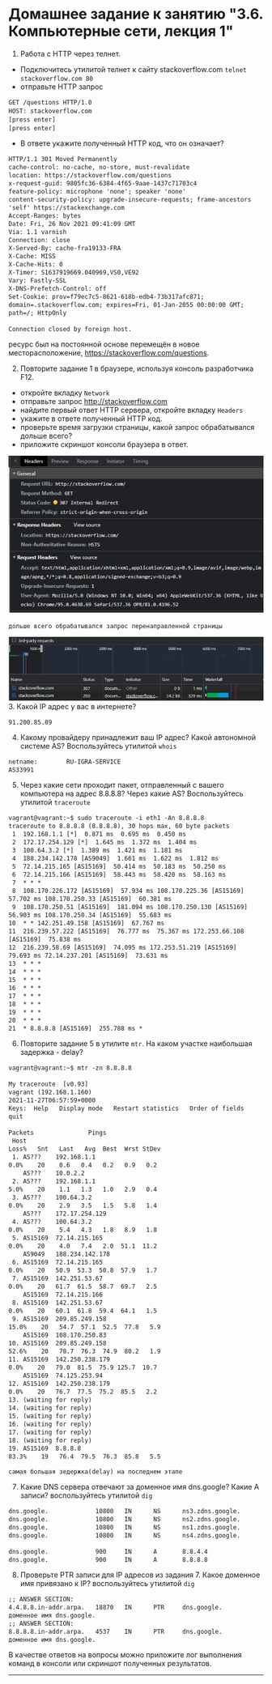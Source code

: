# Домашнее задание к занятию "3.6. Компьютерные сети, лекция 1"

1. Работа c HTTP через телнет.
- Подключитесь утилитой телнет к сайту stackoverflow.com
`telnet stackoverflow.com 80`
- отправьте HTTP запрос
```bash
GET /questions HTTP/1.0
HOST: stackoverflow.com
[press enter]
[press enter]
```
- В ответе укажите полученный HTTP код, что он означает?

```
HTTP/1.1 301 Moved Permanently
cache-control: no-cache, no-store, must-revalidate
location: https://stackoverflow.com/questions
x-request-guid: 9805fc36-6384-4f65-9aae-1437c71703c4
feature-policy: microphone 'none'; speaker 'none'
content-security-policy: upgrade-insecure-requests; frame-ancestors 'self' https://stackexchange.com
Accept-Ranges: bytes
Date: Fri, 26 Nov 2021 09:41:09 GMT
Via: 1.1 varnish
Connection: close
X-Served-By: cache-fra19133-FRA
X-Cache: MISS
X-Cache-Hits: 0
X-Timer: S1637919669.040969,VS0,VE92
Vary: Fastly-SSL
X-DNS-Prefetch-Control: off
Set-Cookie: prov=f79ec7c5-8621-618b-edb4-73b317afc871; domain=.stackoverflow.com; expires=Fri, 01-Jan-2055 00:00:00 GMT; path=/; HttpOnly

Connection closed by foreign host.
```
ресурс был на постоянной основе перемещён в новое месторасположение, https://stackoverflow.com/questions.

2. Повторите задание 1 в браузере, используя консоль разработчика F12.
- откройте вкладку `Network`
- отправьте запрос http://stackoverflow.com
- найдите первый ответ HTTP сервера, откройте вкладку `Headers`
- укажите в ответе полученный HTTP код.
- проверьте время загрузки страницы, какой запрос обрабатывался дольше всего?
- приложите скриншот консоли браузера в ответ.

![Alt-text](network.png)

`дольше всего обрабатывался запрос перенаправленной страницы`

![Alt-text](time.png)
3. Какой IP адрес у вас в интернете?
```
91.200.85.89
```
4. Какому провайдеру принадлежит ваш IP адрес? Какой автономной системе AS? Воспользуйтесь утилитой `whois`

```
netname:        RU-IGRA-SERVICE
AS33991

```
5. Через какие сети проходит пакет, отправленный с вашего компьютера на адрес 8.8.8.8? Через какие AS? Воспользуйтесь утилитой `traceroute`
```
vagrant@vagrant:~$ sudo traceroute -i eth1 -An 8.8.8.8
traceroute to 8.8.8.8 (8.8.8.8), 30 hops max, 60 byte packets
 1  192.168.1.1 [*]  0.871 ms  0.695 ms  0.450 ms
 2  172.17.254.129 [*]  1.645 ms  1.372 ms  1.404 ms
 3  100.64.3.2 [*]  1.389 ms  1.421 ms  1.181 ms
 4  188.234.142.178 [AS9049]  1.661 ms  1.622 ms  1.812 ms
 5  72.14.215.165 [AS15169]  50.414 ms  50.183 ms  50.250 ms
 6  72.14.215.166 [AS15169]  58.443 ms  58.420 ms  58.163 ms
 7  * * *
 8  108.170.226.172 [AS15169]  57.934 ms 108.170.225.36 [AS15169]  57.702 ms 108.170.250.33 [AS15169]  60.381 ms
 9  108.170.250.51 [AS15169]  181.094 ms 108.170.250.130 [AS15169]  56.903 ms 108.170.250.34 [AS15169]  55.683 ms
10  * * 142.251.49.158 [AS15169]  67.767 ms
11  216.239.57.222 [AS15169]  76.777 ms  75.367 ms 172.253.66.108 [AS15169]  75.838 ms
12  216.239.58.69 [AS15169]  74.095 ms 172.253.51.219 [AS15169]  79.693 ms 72.14.237.201 [AS15169]  73.631 ms
13  * * *
14  * * *
15  * * *
16  * * *
17  * * *
18  * * *
19  * * *
20  * * *
21  * 8.8.8.8 [AS15169]  255.788 ms *
```
6. Повторите задание 5 в утилите `mtr`. На каком участке наибольшая задержка - delay?

```
vagrant@vagrant:~$ mtr -zn 8.8.8.8
                                                                                            My traceroute  [v0.93]
vagrant (192.168.1.160)                                                                                                                                                              2021-11-27T06:57:59+0000
Keys:  Help   Display mode   Restart statistics   Order of fields   quit
                                                                                                                                                                     Packets               Pings
 Host                                                                                                                                                              Loss%   Snt   Last   Avg  Best  Wrst StDev
 1. AS???    192.168.1.1                                                                                                                                            0.0%    20    0.6   0.4   0.2   0.9   0.2
    AS???    10.0.2.2
 2. AS???    192.168.1.1                                                                                                                                            5.0%    20    1.1   1.3   1.0   2.9   0.4
 3. AS???    100.64.3.2                                                                                                                                             0.0%    20    2.9   3.5   1.5   5.8   1.4
    AS???    172.17.254.129
 4. AS???    100.64.3.2                                                                                                                                             0.0%    20    5.4   4.3   1.8   8.9   1.8
 5. AS15169  72.14.215.165                                                                                                                                          0.0%    20    4.0   7.4   2.0  51.1  11.2
    AS9049   188.234.142.178
 6. AS15169  72.14.215.165                                                                                                                                          0.0%    20   50.9  53.3  50.8  57.9   1.7
 7. AS15169  142.251.53.67                                                                                                                                          0.0%    20   61.7  61.5  58.7  69.7   2.5
    AS15169  72.14.215.166
 8. AS15169  142.251.53.67                                                                                                                                          0.0%    20   60.1  61.8  59.4  64.1   1.5
 9. AS15169  209.85.249.158                                                                                                                                        15.0%    20   54.7  57.1  52.5  77.8   5.9
    AS15169  108.170.250.83
10. AS15169  209.85.249.158                                                                                                                                        52.6%    20   78.7  76.3  74.9  80.2   1.9
11. AS15169  142.250.238.179                                                                                                                                        0.0%    20   79.0  81.5  75.9 125.7  10.7
    AS15169  74.125.253.94
12. AS15169  142.250.238.179                                                                                                                                        0.0%    20   76.7  77.5  75.2  85.5   2.2
13. (waiting for reply)
14. (waiting for reply)
15. (waiting for reply)
16. (waiting for reply)
17. (waiting for reply)
18. (waiting for reply)
19. AS15169  8.8.8.8                                                                                                                                               83.3%    19   76.4  79.5  76.3  85.8   5.5
```

```
самая большая зедержка(delay) на последнем этапе
```
7. Какие DNS сервера отвечают за доменное имя dns.google? Какие A записи? воспользуйтесь утилитой `dig`

```
dns.google.             10800   IN      NS      ns3.zdns.google.
dns.google.             10800   IN      NS      ns2.zdns.google.
dns.google.             10800   IN      NS      ns1.zdns.google.
dns.google.             10800   IN      NS      ns4.zdns.google.

dns.google.             900     IN      A       8.8.4.4
dns.google.             900     IN      A       8.8.8.8

```
8. Проверьте PTR записи для IP адресов из задания 7. Какое доменное имя привязано к IP? воспользуйтесь утилитой `dig`

```
;; ANSWER SECTION:
4.4.8.8.in-addr.arpa.   18870   IN      PTR     dns.google.
доменное имя dns.google.
;; ANSWER SECTION:
8.8.8.8.in-addr.arpa.   4537    IN      PTR     dns.google.
доменное имя dns.google.
```

В качестве ответов на вопросы можно приложите лог выполнения команд в консоли или скриншот полученных результатов.

---